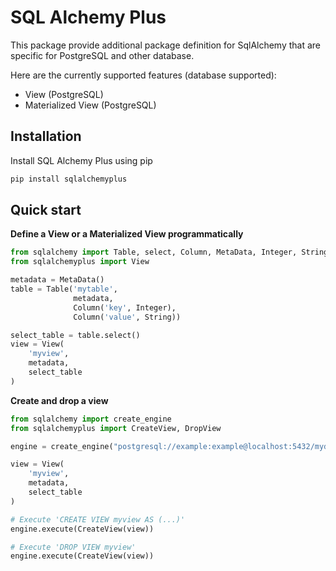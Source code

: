 # SQL Alchemy Plus

This package provide additional package definition for SqlAlchemy
that are specific for PostgreSQL and other database.

Here are the currently supported features (database supported):
* View (PostgreSQL)
* Materialized View (PostgreSQL)


## Installation

Install SQL Alchemy Plus using pip

```bash
pip install sqlalchemyplus
```

## Quick start

**Define a View or a Materialized View programmatically**

```python
from sqlalchemy import Table, select, Column, MetaData, Integer, String
from sqlalchemyplus import View

metadata = MetaData()
table = Table('mytable',
              metadata,
              Column('key', Integer),
              Column('value', String))

select_table = table.select()
view = View(
    'myview',
    metadata,
    select_table
)

```

**Create and drop a view**

```python
from sqlalchemy import create_engine
from sqlalchemyplus import CreateView, DropView

engine = create_engine("postgresql://example:example@localhost:5432/mydatabase")

view = View(
    'myview',
    metadata,
    select_table
)

# Execute 'CREATE VIEW myview AS (...)'
engine.execute(CreateView(view))

# Execute 'DROP VIEW myview'
engine.execute(CreateView(view))
```
